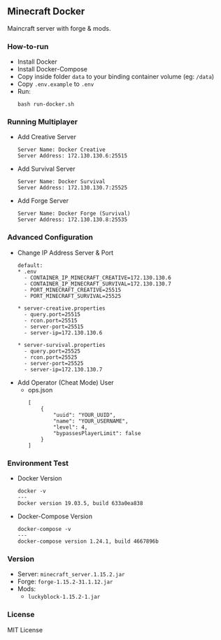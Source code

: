 ## Minecraft Docker

Maincraft server with forge & mods.

### How-to-run
* Install Docker
* Install Docker-Compose
* Copy inside folder `data` to your binding container volume (eg: `/data`)
* Copy `.env.example` to `.env`
* Run:
  ```
  bash run-docker.sh
  ```

### Running Multiplayer
* Add Creative Server
  ```
  Server Name: Docker Creative
  Server Address: 172.130.130.6:25515
  ```
* Add Survival Server
  ```
  Server Name: Docker Survival
  Server Address: 172.130.130.7:25525
  ```
* Add Forge Server
  ```
  Server Name: Docker Forge (Survival)
  Server Address: 172.130.130.8:25535
  ```

### Advanced Configuration
* Change IP Address Server & Port
  ```
  default:
  * .env
    - CONTAINER_IP_MINECRAFT_CREATIVE=172.130.130.6
    - CONTAINER_IP_MINECRAFT_SURVIVAL=172.130.130.7
    - PORT_MINECRAFT_CREATIVE=25515
    - PORT_MINECRAFT_SURVIVAL=25525

  * server-creative.properties
    - query.port=25515
    - rcon.port=25515
    - server-port=25515
    - server-ip=172.130.130.6

  * server-survival.properties
    - query.port=25525
    - rcon.port=25525
    - server-port=25525
    - server-ip=172.130.130.7
  ```
* Add Operator (Cheat Mode) User
  * ops.json
    ```
    [
        {
            "uuid": "YOUR_UUID",
            "name": "YOUR_USERNAME",
            "level": 4,
            "bypassesPlayerLimit": false
        }
    ]
    ```

### Environment Test
* Docker Version
  ```
  docker -v
  ---
  Docker version 19.03.5, build 633a0ea838
  ```

* Docker-Compose Version
  ```
  docker-compose -v
  ---
  docker-compose version 1.24.1, build 4667896b
  ```

### Version
* Server: `minecraft_server.1.15.2.jar`
* Forge: `forge-1.15.2-31.1.12.jar`
* Mods:
  * `luckyblock-1.15.2-1.jar`

### License
MIT License
